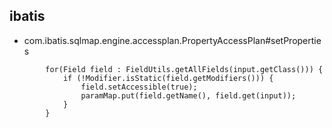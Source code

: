 
## ibatis
* com.ibatis.sqlmap.engine.accessplan.PropertyAccessPlan#setProperties

```
		for(Field field : FieldUtils.getAllFields(input.getClass())) {
			if (!Modifier.isStatic(field.getModifiers())) {
				field.setAccessible(true);
				paramMap.put(field.getName(), field.get(input));
			}
		}
```
